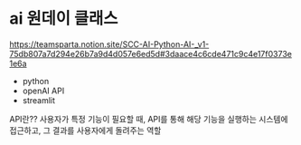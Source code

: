 # ai 원데이 클래스

https://teamsparta.notion.site/SCC-AI-Python-AI-_v1-75db807a7d294e26b7a9d4d057e6ed5d#3daace4c6cde471c9c4e17f0373e1e6a

- python
- openAI API
- streamlit

API란??
사용자가 특정 기능이 필요할 때, API를 통해 해당 기능을 실행하는 시스템에 접근하고, 그 결과를 사용자에게 돌려주는 역할

